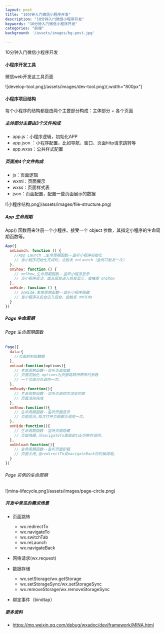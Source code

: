 ```yaml
---
layout: post
title: "10分钟入门微信小程序开发"
description: "10分钟入门微信小程序开发"
keywords: "10分钟入门微信小程序开发"
categories: "前端"
background: '/assets/images/bg-post.jpg'

---
```


10分钟入门微信小程序开发

#### 小程序开发工具

微信web开发这工具页面

![develop-tool.png]/assets/images/dev-tool.png){:width="800px"}

#### 小程序项目结构

每个小程序的结构都是由两个主要部分构成：主体部分 + 各个页面

##### 主体部分主要由3个文件构成

* app.js：小程序逻辑，初始化APP
* app.json ：小程序配置，比如导航、窗口、页面http请求跳转等
* app.wxss：公共样式配置

##### 页面由4个文件构成

* js：页面逻辑
* wxml：页面展示
* wxss：页面样式表
* json：页面配置，配置一些页面展示的数据

![小程序结构.png]/assets/images/file-structure.png)

##### App 生命周期

App() 函数用来注册一个小程序。接受一个 object 参数，其指定小程序的生命周期函数等。

```js
App({
  onLaunch: function () {
    //App Launch ,生命周期函数--监听小程序初始化
    // 当小程序初始化完成时，会触发 onLaunch（全局只触发一次）
  },
  onShow: function () {
    // onShow,生命周期函数--监听小程序显示
    // 当小程序启动，或从后台进入前台显示，会触发 onShow
  },
  onHide: function () {
    // onHide,生命周期函数--监听小程序隐藏
    // 当小程序从前台进入后台，会触发 onHide
  }
})
```

##### Page 生命周期

###### Page 生命周期函数

```js
Page({
  data:{
    //页面的初始数据
  },
  onLoad:function(options){
    // 生命周期函数--监听页面加载
    // 页面初始化 options为页面跳转所带来的参数
    // 一个页面只会调用一次。
  },
  onReady:function(){
    // 生命周期函数--监听页面初次渲染完成
    // 页面渲染完成
  },
  onShow:function(){
    // 生命周期函数--监听页面显示
    // 页面显示,每次打开页面都会调用一次。
  },
  onHide:function(){
    // 生命周期函数--监听页面隐藏
    // 页面隐藏,当navigateTo或底部tab切换时调用。
  },
  onUnload:function(){
    // 生命周期函数--监听页面卸载
    // 页面关闭,当redirectTo或navigateBack的时候调用。
  }
})
```

###### Page 实例的生命周期

![mina-lifecycle.png]/assets/images/page-circle.png)


##### 开发中常见的需求场景

* 页面跳转

  * wx.redirectTo
  * wx.navigateTo
  * wx.switchTab
  * wx.reLaunch
  * wx.navigateBack

* 网络请求(wx.request)

* 数据存储
  * wx.setStorage/wx.getStorage
  * wx.setStorageSync/wx.setStorageSync
  * wx.removeStorage/wx.removeStorageSync

* 绑定事件（bindtap）

##### 更多资料
* https://mp.weixin.qq.com/debug/wxadoc/dev/framework/MINA.html
